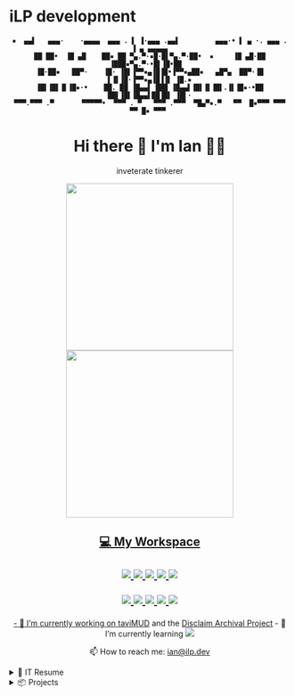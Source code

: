 # iLP development
<h4 align='center'>
  
```
▪  ▄▄▌   ▄▄▄·    ·▄▄▄▄  ▄▄▄ . ▌ ▐·▄▄▄ .▄▄▌         ▄▄▄·• ▌ ▄ ·. ▄▄▄ . ▐ ▄ ▄▄▄▄▄
██ ██•  ▐█ ▄█    ██▪ ██ ▀▄.▀·▪█·█▌▀▄.▀·██•  ▪     ▐█ ▄█·██ ▐███▪▀▄.▀·•█▌▐█•██  
▐█·██▪   ██▀·    ▐█· ▐█▌▐▀▀▪▄▐█▐█•▐▀▀▪▄██▪   ▄█▀▄  ██▀·▐█ ▌▐▌▐█·▐▀▀▪▄▐█▐▐▌ ▐█.▪
▐█▌▐█▌▐▌▐█▪·•    ██. ██ ▐█▄▄▌ ███ ▐█▄▄▌▐█▌▐▌▐█▌.▐▌▐█▪·•██ ██▌▐█▌▐█▄▄▌██▐█▌ ▐█▌·
▀▀▀.▀▀▀ .▀       ▀▀▀▀▀•  ▀▀▀ . ▀   ▀▀▀ .▀▀▀  ▀█▄▀▪.▀   ▀▀  █▪▀▀▀ ▀▀▀ ▀▀ █▪ ▀▀▀ 
```
<h1 align='center'>
  Hi there 👋 I'm Ian 👨‍💻 
</h1>

<p align='center'>
  inveterate tinkerer
</p>
  
<p align='center'>
  <a href="#"><img src="https://github-readme-stats.vercel.app/api?username=iLPdev&theme=blue-green" width="300"></a><a href="#"><img src="https://github-readme-streak-stats.herokuapp.com/?user=iLPdev&theme=blue-green" width="300"></a><a href="#">
</p>

<h2 align='center'>

  💻 My Workspace<br/><br/>
  <img src="https://img.shields.io/badge/windows-%230078D6.svg?&style=for-the-badge&logo=windows&logoColor=white" />
  <img src="https://img.shields.io/badge/Ubuntu-0078D6?style=for-the-badge&logo=ubuntu&logoColor=white" />
  <img src="https://img.shields.io/badge/intel-core%20i7%205th-%230071C5.svg?&style=for-the-badge&logo=intel&logoColor=white" />
  <img src="https://img.shields.io/badge/RAM-16GB-%230071C5.svg?&style=for-the-badge&logoColor=white" />
  <img src="https://img.shields.io/badge/lenovo%20laptop-0078D6?style=for-the-badge&logo=acer&logoColor=white" />
  
  <p align='center'>
    <img src="https://img.shields.io/badge/Visual_Studio_Code-0078D4?style=for-the-badge&logo=visual%20studio%20code&logoColor=white" />
    <img src="https://img.shields.io/badge/Gimp-657D8B?style=for-the-badge&logo=gimp&logoColor=FFFFFF" />
    <img src="https://img.shields.io/badge/Inkscape-e0e0e0?style=for-the-badge&logo=inkscape&logoColor=080A13" />
    <img src="https://img.shields.io/badge/Audacity-0000CC?style=for-the-badge&logo=audacity&logoColor=white" />
    <img src="https://img.shields.io/badge/Spotify-1ED760?&style=for-the-badge&logo=spotify&logoColor=white" />
  </p>

</h2>
  
<p align='center'>
  - 🔭 I’m currently working on <a href="https://github.com/iLPdev/taviMUD">taviMUD</a> and the <a href="https://github.com/iLPdev/disclaim/wiki">Disclaim Archival Project</a>
  - 🌱 I’m currently learning <img src="https://img.shields.io/badge/python-3670A0?style=for-the-badge&logo=python&logoColor=ffdd54" />
  </p>

<p align='center'>
  📫 How to reach me: <a href='mailto:ian@ilp.dev'>ian@ilp.dev</a>
</p>

<details>
  <summary>📃 IT Resume</summary>


## Education

- 📖 **CIS Coursework**\
📆 1994 - 1995\
📍 **Humboldt State University** - Arcata, CA, USA

## Experience

<img align="right" src="https://img.shields.io/badge/SQL%20Server-CC2927?logo=microsoft-sql-server&logoColor=white" />
<img align="right" src="https://img.shields.io/badge/php-%23777BB4.svg?logo=php&logoColor=white" />
<img align="right" src="https://img.shields.io/badge/html5-E34F26?logo=html5&logoColor=white" />
<img align="right" src="https://img.shields.io/badge/css3-1572B6?logo=css3&logoColor=white" />
<img align="right" src="https://img.shields.io/badge/bootstrap-563D7C?logo=bootstrap&logoColor=white" />

- 👨‍💻 **Front End Developer**\
📆 1985 - present\
📍 **iLP development** - CA, OH, WY, and NV, USA
  
- 👨‍💻 **Bot Network Developer**\
📆 1991 - 1993\
📍 **EFnet**

<!--## Skills

<img align="right" src="https://img.shields.io/badge/(My)SQL-4479A1?logo=mysql&logoColor=white" />
<img align="right" src="https://img.shields.io/badge/BASH-4EAA25?logo=gnu-bash&logoColor=white" />
<img align="right" src="https://img.shields.io/badge/PHP-777BB4?logo=php&logoColor=white" />
<img align="right" src="https://img.shields.io/badge/Go-00ADD8?logo=go&logoColor=white" />
<img align="right" src="https://img.shields.io/badge/Python-3776AB?logo=python&logoColor=white" />
<img align="right" src="https://img.shields.io/badge/C Sharp-239120?logo=c-sharp&logoColor=white" />
<img align="right" src="https://img.shields.io/badge/C++-00599C?logo=c%2B%2B&logoColor=white" />
<img align="right" src="https://img.shields.io/badge/C-A8B9CC?logo=c&logoColor=white" />

**Programming**

<img align="right" src="https://img.shields.io/badge/Arch-1793D1?logo=arch-linux&logoColor=white" />
<img align="right" src="https://img.shields.io/badge/Fedora-294172?logo=fedora&logoColor=white" />
<img align="right" src="https://img.shields.io/badge/Debian-A81D33?logo=debian&logoColor=white" />
<img align="right" src="https://img.shields.io/badge/Ubuntu-E95420?logo=ubuntu&logoColor=white" />
<img align="right" src="https://img.shields.io/badge/Windows-0078D6?logo=windows&logoColor=white" />

**Operating Systems**

<img align="right" src="https://img.shields.io/badge/English-B2-blue?logo=data:image/svg%2bxml;base64,PHN2ZyB4bWxucz0iaHR0cDovL3d3dy53My5vcmcvMjAwMC9zdmciIGlkPSJmbGFnLWljb24tY3NzLWdiLWVuZyIgdmlld0JveD0iMCAwIDY0MCA0ODAiPgogIDxwYXRoIGZpbGw9IiNmZmYiIGQ9Ik0wIDBoNjQwdjQ4MEgweiIvPgogIDxwYXRoIGZpbGw9IiNjZTExMjQiIGQ9Ik0yODEuNiAwaDc2Ljh2NDgwaC03Ni44eiIvPgogIDxwYXRoIGZpbGw9IiNjZTExMjQiIGQ9Ik0wIDIwMS42aDY0MHY3Ni44SDB6Ii8+Cjwvc3ZnPgo=" />
<img align="right" src="https://img.shields.io/badge/Italian-mother tongue-green?logo=data:image/svg%2bxml;base64,PHN2ZyB4bWxucz0iaHR0cDovL3d3dy53My5vcmcvMjAwMC9zdmciIGlkPSJmbGFnLWljb24tY3NzLWl0IiB2aWV3Qm94PSIwIDAgNjQwIDQ4MCI+DQogIDxnIGZpbGwtcnVsZT0iZXZlbm9kZCIgc3Ryb2tlLXdpZHRoPSIxcHQiPg0KICAgIDxwYXRoIGZpbGw9IiNmZmYiIGQ9Ik0wIDBoNjQwdjQ4MEgweiIvPg0KICAgIDxwYXRoIGZpbGw9IiMwMDkyNDYiIGQ9Ik0wIDBoMjEzLjN2NDgwSDB6Ii8+DQogICAgPHBhdGggZmlsbD0iI2NlMmIzNyIgZD0iTTQyNi43IDBINjQwdjQ4MEg0MjYuN3oiLz4NCiAgPC9nPg0KPC9zdmc+" />

-->

</details>

<details>
  <summary>📦 Projects</summary>
  
  

| Name                 | Description                                          | Download |
| -------------------- | ---------------------------------------------------- | -------- |
| [Disclaim Archive](https://github.com/iLPdev/disclaim) | Humboldt County's Furious Alternative Trio  |  [![Nuget](https://img.shields.io/nuget/dt/Slack.Exception.Send)](https://github.com/iLPdev/disclaim/releases/tag/studio-mp3-v1.1.0) |

<!-- | Content Cell         | Content Cell                                       | link | -->
  
</details>
  

<!--
**iLPdev/iLPdev** is a ✨ _special_ ✨ repository because its `README.md` (this file) appears on your GitHub profile.

Here are some ideas to get you started:

- 🔭 I’m currently working on ...
- 🌱 I’m currently learning ...
- 👯 I’m looking to collaborate on ...
- 🤔 I’m looking for help with ...
- 💬 Ask me about ...
- 📫 How to reach me: ...
- 😄 Pronouns: ...
- ⚡ Fun fact: ...
-->
